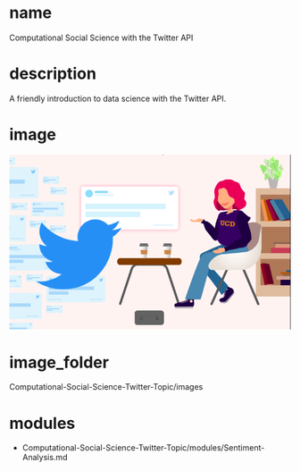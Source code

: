 # name
Computational Social Science with the Twitter API

# description
A friendly introduction to data science with the Twitter API. 

# image
<img src="images/TwitterTopicPic.png"/>
    

# image_folder
Computational-Social-Science-Twitter-Topic/images    
# modules
* Computational-Social-Science-Twitter-Topic/modules/Sentiment-Analysis.md
   
